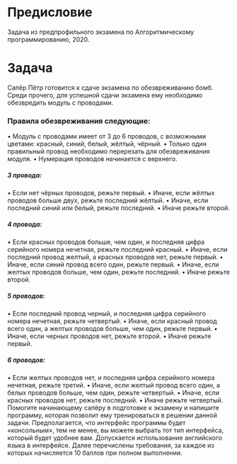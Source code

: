 # Предисловие
Задача из предпрофильного экзамена по Алгоритмическому программированию, 2020.
# Задача
Сапёр Пётр готовится к сдаче экзамена по обезвреживанию бомб. Среди
прочего, для успешной сдачи экзамена ему необходимо обезвредить модуль с
проводами. 
### Правила обезвреживания следующие:
• Модуль с проводами имеет от 3 до 6 проводов, с возможными цветами:
красный, синий, белый, жёлтый, чёрный.
• Только один правильный провод необходимо перерезать для
обезвреживания модуля.
• Нумерация проводов начинается с верхнего.
##### 3 провода:
• Если нет чёрных проводов, режьте первый.
• Иначе, если жёлтых проводов больше двух, режьте последний жёлтый.
• Иначе, если последний синий или белый, режьте последний.
• Иначе режьте второй.
##### 4 провода:
• Если красных проводов больше, чем один, и последняя цифра серийного
номера нечетная, режьте последний красный.
• Иначе, если последний провод желтый, а красных проводов нет, режьте
первый.
• Иначе, если синий провод всего один, режьте первый.
• Иначе, если желтых проводов больше, чем один, режьте последний.
• Иначе режьте второй.
##### 5 проводов:
• Если последний провод черный, и последняя цифра серийного номера
нечетная, режьте четвертый.
• Иначе, если красный провод всего один, а желтых проводов больше, чем
один, режьте первый.
• Иначе, если черных проводов нет, режьте второй.
• Иначе режьте первый.
##### 6 проводов:
• Если желтых проводов нет, и последняя цифра серийного номера
нечетная, режьте третий.
• Иначе, если желтый провод всего один, а белых проводов больше, чем
один, режьте четвертый.
• Иначе, если красных проводов нет, режьте последний.
• Иначе режьте четвертый.
Помогите начинающему сапёру в подготовке к экзамену и напишите
программу, которая позволит ему тренироваться в решении данной задачи.
Предполагается, что интерфейс программы будет «консольным», тем не менее,
вы можете выбрать тот тип интерфейса, который будет удобнее вам.
Допускается использование английского языка в интерфейсе. Далее
перечислены требования, за каждое из которых начисляется 10 баллов при
полном выполнении.
